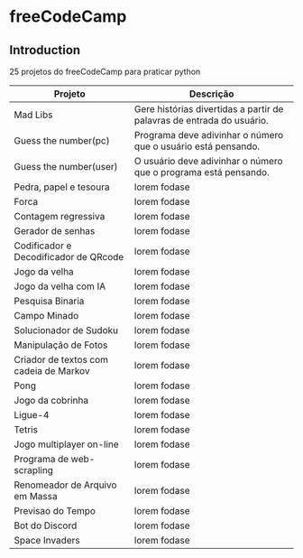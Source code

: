 # freeCodeCamp

## Introduction

25 projetos do freeCodeCamp para praticar python

| Projeto | Descrição |
| --- | --- |
|Mad Libs |Gere histórias divertidas a partir de palavras de entrada do usuário.|
| Guess the number(pc) |  Programa deve adivinhar o número que o usuário está pensando.|
| Guess the number(user) | O usuário deve adivinhar o número que o programa está pensando.|
| Pedra, papel e tesoura | lorem fodase|
| Forca | lorem fodase|
| Contagem regressiva | lorem fodase|
| Gerador de senhas | lorem fodase|
| Codificador e Decodificador de QRcode | lorem fodase|
| Jogo da velha | lorem fodase|
| Jogo da velha com IA | lorem fodase|
| Pesquisa Binaria | lorem fodase|
| Campo Minado | lorem fodase|
| Solucionador de Sudoku | lorem fodase|
| Manipulação de Fotos | lorem fodase|
| Criador de textos com cadeia de Markov | lorem fodase|
| Pong | lorem fodase|
| Jogo da cobrinha | lorem fodase|
| Ligue-4 | lorem fodase|
| Tetris | lorem fodase|
| Jogo multiplayer on-line | lorem fodase|
| Programa de web-scrapling | lorem fodase|
| Renomeador de Arquivo em Massa | lorem fodase| 
| Previsao do Tempo | lorem fodase|
| Bot do Discord | lorem fodase|
| Space Invaders | lorem fodase|




